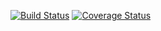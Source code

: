 [![Build Status](https://travis-ci.org/mariusz1109/TravisCppTest.svg?branch=master)](https://travis-ci.org/mariusz1109/TravisCppTest)
[![Coverage Status](https://coveralls.io/repos/github/mariusz1109/TravisCppTest/badge.svg?branch=master)](https://coveralls.io/github/mariusz1109/TravisCppTest?branch=master)
